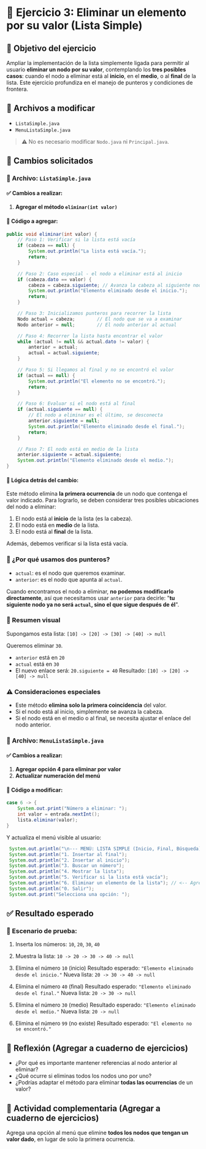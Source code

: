 

# 🧪 Ejercicio 3: Eliminar un elemento por su valor (Lista Simple)

## 🎯 Objetivo del ejercicio

Ampliar la implementación de la lista simplemente ligada para permitir al usuario **eliminar un nodo por su valor**, contemplando los **tres posibles casos**: cuando el nodo a eliminar está al **inicio**, en el **medio**, o al **final** de la lista. Este ejercicio profundiza en el manejo de punteros y condiciones de frontera.

## 📁 Archivos a modificar

* `ListaSimple.java`
* `MenuListaSimple.java`

> ⚠️ No es necesario modificar `Nodo.java` ni `Principal.java`.

## 🔧 Cambios solicitados 

### 📝 Archivo: `ListaSimple.java`

#### ✅ Cambios a realizar:

1. **Agregar el método `eliminar(int valor)`**

#### 📘 Código a agregar:

```java
public void eliminar(int valor) {
    // Paso 1: Verificar si la lista está vacía
    if (cabeza == null) {
        System.out.println("La lista está vacía.");
        return;
    }

    // Paso 2: Caso especial - el nodo a eliminar está al inicio
    if (cabeza.dato == valor) {
        cabeza = cabeza.siguiente; // Avanza la cabeza al siguiente nodo
        System.out.println("Elemento eliminado desde el inicio.");
        return;
    }

    // Paso 3: Inicializamos punteros para recorrer la lista
    Nodo actual = cabeza;        // El nodo que se va a examinar
    Nodo anterior = null;        // El nodo anterior al actual

    // Paso 4: Recorrer la lista hasta encontrar el valor
    while (actual != null && actual.dato != valor) {
        anterior = actual;
        actual = actual.siguiente;
    }

    // Paso 5: Si llegamos al final y no se encontró el valor
    if (actual == null) {
        System.out.println("El elemento no se encontró.");
        return;
    }

    // Paso 6: Evaluar si el nodo está al final
    if (actual.siguiente == null) {
        // El nodo a eliminar es el último, se desconecta
        anterior.siguiente = null;
        System.out.println("Elemento eliminado desde el final.");
        return;
    }

    // Paso 7: El nodo está en medio de la lista
    anterior.siguiente = actual.siguiente;
    System.out.println("Elemento eliminado desde el medio.");
}
```

#### 🧠 Lógica detrás del cambio:

Este método elimina **la primera ocurrencia** de un nodo que contenga el valor indicado. Para lograrlo, se deben considerar tres posibles ubicaciones del nodo a eliminar:

1. El nodo está al **inicio** de la lista (es la cabeza).
2. El nodo está en **medio** de la lista.
3. El nodo está al **final** de la lista.

Además, debemos verificar si la lista está vacía.

### 🧠 ¿Por qué usamos dos punteros?

* `actual`: es el nodo que queremos examinar.
* `anterior`: es el nodo que apunta al `actual`.

Cuando encontramos el nodo a eliminar, **no podemos modificarlo directamente**, así que necesitamos usar `anterior` para decirle:
"**tu siguiente nodo ya no será `actual`, sino el que sigue después de él**".


### 📌 Resumen visual

Supongamos esta lista:
`[10] -> [20] -> [30] -> [40] -> null`

Queremos eliminar `30`.

* `anterior` está en `20`
* `actual` está en `30`
* El nuevo enlace será: `20.siguiente = 40`
  Resultado:
  `[10] -> [20] -> [40] -> null`


### ⚠️ Consideraciones especiales

* Este método **elimina solo la primera coincidencia** del valor.
* Si el nodo está al inicio, simplemente se avanza la cabeza.
* Si el nodo está en el medio o al final, se necesita ajustar el enlace del nodo anterior.


### 📝 Archivo: `MenuListaSimple.java`

#### ✅ Cambios a realizar:

1. **Agregar opción 4 para eliminar por valor**
2. **Actualizar numeración del menú**

#### 📘 Código a modificar:

```java
case 6 -> {
    System.out.print("Número a eliminar: ");
    int valor = entrada.nextInt();
    lista.eliminar(valor);
}
```

Y actualiza el menú visible al usuario:

```java
 System.out.println("\n--- MENÚ: LISTA SIMPLE (Inicio, Final, Búsqueda) ---");
 System.out.println("1. Insertar al final");
 System.out.println("2. Insertar al inicio"); 
 System.out.println("3. Buscar un número");   
 System.out.println("4. Mostrar la lista");
 System.out.println("5. Verificar si la lista está vacía");
 System.out.println("6. Eliminar un elemento de la lista"); // <-- Agregar
 System.out.println("0. Salir");
 System.out.print("Selecciona una opción: ");
```


## ✅ Resultado esperado

### 🧪 Escenario de prueba:

1. Inserta los números: `10`, `20`, `30`, `40`

2. Muestra la lista:
   `10 -> 20 -> 30 -> 40 -> null`

3. Elimina el número `10` (inicio)
   Resultado esperado: `"Elemento eliminado desde el inicio."`
   Nueva lista: `20 -> 30 -> 40 -> null`

4. Elimina el número `40` (final)
   Resultado esperado: `"Elemento eliminado desde el final."`
   Nueva lista: `20 -> 30 -> null`

5. Elimina el número `30` (medio)
   Resultado esperado: `"Elemento eliminado desde el medio."`
   Nueva lista: `20 -> null`

6. Elimina el número `99` (no existe)
   Resultado esperado: `"El elemento no se encontró."`


## 🧠 Reflexión (Agregar a cuaderno de ejercicios)

* ¿Por qué es importante mantener referencias al nodo anterior al eliminar?
* ¿Qué ocurre si eliminas todos los nodos uno por uno?
* ¿Podrías adaptar el método para eliminar **todas las ocurrencias** de un valor?

## 📎 Actividad complementaria (Agregar a cuaderno de ejercicios)

Agrega una opción al menú que elimine **todos los nodos que tengan un valor dado**, en lugar de solo la primera ocurrencia.














